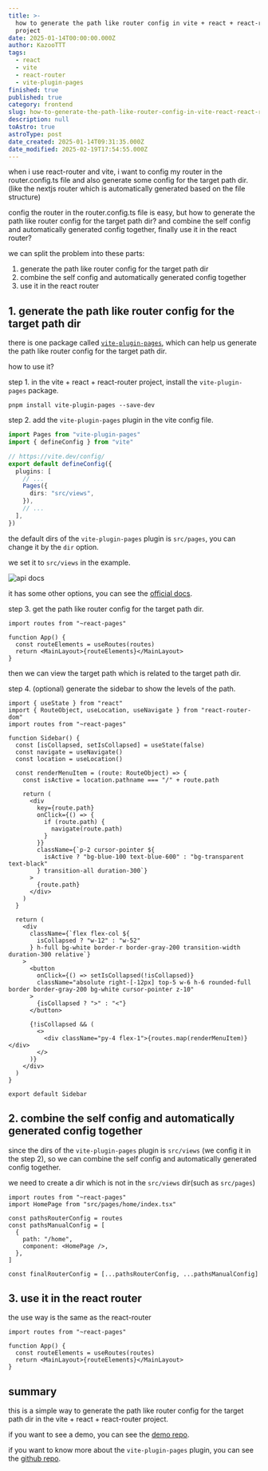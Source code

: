```yaml
---
title: >-
  how to generate the path like router config in vite + react + react-router
  project
date: 2025-01-14T00:00:00.000Z
author: KazooTTT
tags:
  - react
  - vite
  - react-router
  - vite-plugin-pages
finished: true
published: true
category: frontend
slug: how-to-generate-the-path-like-router-config-in-vite-react-react-router-project
description: null
toAstro: true
astroType: post
date_created: 2025-01-14T09:31:35.000Z
date_modified: 2025-02-19T17:54:55.000Z
---
```


when i use react-router and vite, i want to config my router in the router.config.ts file and also generate some config for the target path dir. (like the nextjs router which is automatically generated based on the file structure)

config the router in the router.config.ts file is easy, but how to generate the path like router config for the target path dir? and combine the self config and automatically generated config together, finally use it in the react router?

we can split the problem into these parts:

1. generate the path like router config for the target path dir
2. combine the self config and automatically generated config together
3. use it in the react router

## 1. generate the path like router config for the target path dir

there is one package called [`vite-plugin-pages`](<https://github.com/hannoeru/vite-plugin-pages>), which can help us generate the path like router config for the target path dir.

how to use it?

step 1. in the vite + react + react-router project, install the `vite-plugin-pages` package.

```shell
pnpm install vite-plugin-pages --save-dev
```

step 2. add the `vite-plugin-pages` plugin in the vite config file.

```ts
import Pages from "vite-plugin-pages"
import { defineConfig } from "vite"

// https://vite.dev/config/
export default defineConfig({
  plugins: [
    // ...
    Pages({
      dirs: "src/views",
    }),
    // ...
  ],
})
```

the default dirs of the `vite-plugin-pages` plugin is `src/pages`, you can change it by the `dir` option.

we set it to `src/views` in the example.

![api docs](<https://pictures.kazoottt.top/2025/01/20250114-58239a4616583a9f4659dcfb8dd5dba8.png>)

it has some other options, you can see the [official docs](<https://github.com/hannoeru/vite-plugin-pages>).

step 3. get the path like router config for the target path dir.

```tsx
import routes from "~react-pages"

function App() {
  const routeElements = useRoutes(routes)
  return <MainLayout>{routeElements}</MainLayout>
}
```

then we can view the target path which is related to the target path dir.

step 4. (optional) generate the sidebar to show the levels of the path.

```tsx
import { useState } from "react"
import { RouteObject, useLocation, useNavigate } from "react-router-dom"
import routes from "~react-pages"

function Sidebar() {
  const [isCollapsed, setIsCollapsed] = useState(false)
  const navigate = useNavigate()
  const location = useLocation()

  const renderMenuItem = (route: RouteObject) => {
    const isActive = location.pathname === "/" + route.path

    return (
      <div
        key={route.path}
        onClick={() => {
          if (route.path) {
            navigate(route.path)
          }
        }}
        className={`p-2 cursor-pointer ${
          isActive ? "bg-blue-100 text-blue-600" : "bg-transparent text-black"
        } transition-all duration-300`}
      >
        {route.path}
      </div>
    )
  }

  return (
    <div
      className={`flex flex-col ${
        isCollapsed ? "w-12" : "w-52"
      } h-full bg-white border-r border-gray-200 transition-width duration-300 relative`}
    >
      <button
        onClick={() => setIsCollapsed(!isCollapsed)}
        className="absolute right-[-12px] top-5 w-6 h-6 rounded-full border border-gray-200 bg-white cursor-pointer z-10"
      >
        {isCollapsed ? ">" : "<"}
      </button>

      {!isCollapsed && (
        <>
          <div className="py-4 flex-1">{routes.map(renderMenuItem)}</div>
        </>
      )}
    </div>
  )
}

export default Sidebar
```

## 2. combine the self config and automatically generated config together

since the dirs of the `vite-plugin-pages` plugin is `src/views` (we config it in the step 2), so we can combine the self config and automatically generated config together.

we need to create a dir which is not in the `src/views` dir(such as `src/pages`)

```tsx
import routes from "~react-pages"
import HomePage from "src/pages/home/index.tsx"

const pathsRouterConfig = routes
const pathsManualConfig = [
  {
    path: "/home",
    component: <HomePage />,
  },
]

const finalRouterConfig = [...pathsRouterConfig, ...pathsManualConfig]
```

## 3. use it in the react router

the use way is the same as the react-router

```tsx
import routes from "~react-pages"

function App() {
  const routeElements = useRoutes(routes)
  return <MainLayout>{routeElements}</MainLayout>
}
```

## summary

this is a simple way to generate the path like router config for the target path dir in the vite + react + react-router project.

if you want to see a demo, you can see the [demo repo](<https://github.com/KazooTTT/vtkjs-react-demos>).

if you want to know more about the `vite-plugin-pages` plugin, you can see the [github repo](<https://github.com/hannoeru/vite-plugin-pages>).
